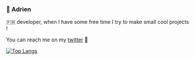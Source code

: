 ### 🥦 Adrien

🇫🇷 developer, when I have some free time I try to make small cool projects !

You can reach me on my [twitter](https://twitter.com/Dr4rtemi) 👋

[![Top Langs](https://github-readme-stats.vercel.app/api/top-langs/?username=DrArtemi&layout=compact&theme=calm)](https://github.com/anuraghazra/github-readme-stats)
